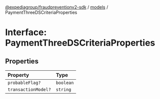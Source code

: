 [@expediagroup/fraudpreventionv2-sdk](../../index.md) / [models](../index.md) / PaymentThreeDSCriteriaProperties

# Interface: PaymentThreeDSCriteriaProperties

## Properties

| Property | Type |
| :------ | :------ |
| `probableFlag?` | `boolean` |
| `transactionModel?` | `string` |

